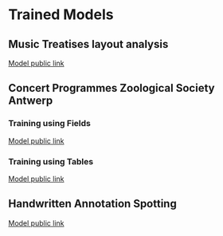 # Trained Models

## Music Treatises layout analysis

[Model public link](https://app.transkribus.org/models/public/188385)

## Concert Programmes Zoological Society Antwerp

### Training using Fields

[Model public link](https://app.transkribus.org/models/public/55345)

### Training using Tables

[Model public link](https://app.transkribus.org/models/public/56457)

## Handwritten Annotation Spotting 

[Model public link](https://app.transkribus.org/models/public/55223)

